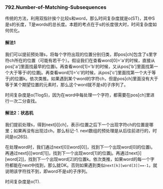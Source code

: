 ### 792.Number-of-Matching-Subsequences

传统的方法，利用双指针挨个比较s和word，那么时间复杂度就是o(ST)，其中S是s的长度，T是words的总长度。本题的考点在于s的长度很大时，时间复杂度如何优化。

#### 解法1
我们可以提前预处理s，将每个字符出现的位置分别归类，即pos[ch]包含了s里字符ch所在的位置（可能有若干个）。假设我们在查看word[0]='a'的时候，直接从pos['a']里面找最早的位置i。再查看word[1]='b'的时候，又从pos['b']里面找第一个大于等于i的位置j。再查看word[1]='c'的时候，从pos['c']里面找第一个大于等于j的位置k。依次类推。如果遇到某个word的字符ch，但是pos[ch]里面没有大于等于某个期望位置的元素时，那么这个word就不是s的子序列了。

时间复杂度是o(TlogS)，因为在word中每处理一个字符，都需要在pos[ch]里进行一次二分查找。

#### 解法2：状态机
我们提前处理s，得到next[i][ch]，表示i位置之后下一个出现字符ch的位置是哪里；如果再没有出现过ch，那么标记-1. next数组的预处理是从后往前进行的，时间是o(26S).

在处理word时，我们通过next[0][word[0]]，找到下一个出现word[0]的位置i。再通过next[i][word[1]]，找到下一个出现word[1]的位置j。再通过next[i][word[2]]，找到下一个出现word[2]的位置k。依次类推，如果word的每一个字符都能在next中找到，那么就OK。否则如果遇到类似```next[k][word[3]]==-1```，就说明该字符找不到，即word不是s的子序列。

时间复杂度是o(T).
